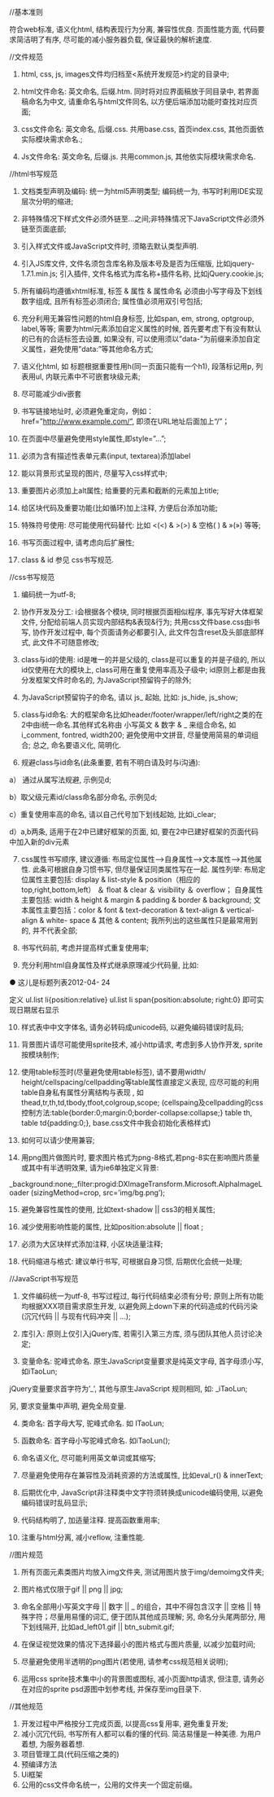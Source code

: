 //基本准则

符合web标准, 语义化html, 结构表现行为分离, 兼容性优良. 页面性能方面, 代码要求简洁明了有序, 尽可能的减小服务器负载, 保证最快的解析速度.


//文件规范

1. html, css, js, images文件均归档至<系统开发规范>约定的目录中;

2. html文件命名: 英文命名, 后缀.htm. 同时将对应界面稿放于同目录中, 若界面稿命名为中文, 请重命名与html文件同名, 以方便后端添加功能时查找对应页面;

3. css文件命名: 英文命名, 后缀.css. 共用base.css, 首页index.css, 其他页面依实际模块需求命名.;

4. Js文件命名: 英文命名, 后缀.js. 共用common.js, 其他依实际模块需求命名.


//html书写规范

1. 文档类型声明及编码: 统一为html5声明类型; 编码统一为, 书写时利用IDE实现层次分明的缩进;

2. 非特殊情况下样式文件必须外链至…之间;非特殊情况下JavaScript文件必须外链至页面底部;

3. 引入样式文件或JavaScript文件时, 须略去默认类型声明.

4. 引入JS库文件, 文件名须包含库名称及版本号及是否为压缩版, 比如jquery-1.7.1.min.js; 引入插件, 文件名格式为库名称+插件名称, 比如jQuery.cookie.js;

5. 所有编码均遵循xhtml标准, 标签 & 属性 & 属性命名 必须由小写字母及下划线数字组成, 且所有标签必须闭合; 属性值必须用双引号包括;

6. 充分利用无兼容性问题的html自身标签, 比如span, em, strong, optgroup, label,等等; 需要为html元素添加自定义属性的时候, 首先要考虑下有没有默认的已有的合适标签去设置, 如果没有, 可以使用须以”data-”为前缀来添加自定义属性，避免使用”data:”等其他命名方式;

7. 语义化html, 如 标题根据重要性用h(同一页面只能有一个h1), 段落标记用p, 列表用ul, 内联元素中不可嵌套块级元素;

8. 尽可能减少div嵌套

9. 书写链接地址时, 必须避免重定向，例如：href=”http://www.example.com/”, 即须在URL地址后面加上“/”；

10. 在页面中尽量避免使用style属性,即style=”…”;

11. 必须为含有描述性表单元素(input, textarea)添加label

12. 能以背景形式呈现的图片, 尽量写入css样式中;

13. 重要图片必须加上alt属性; 给重要的元素和截断的元素加上title;

14. 给区块代码及重要功能(比如循环)加上注释, 方便后台添加功能;

15. 特殊符号使用: 尽可能使用代码替代: 比如 <(<) & >(>) & 空格( ) & »(») 等等;

16. 书写页面过程中, 请考虑向后扩展性;

17. class & id 参见 css书写规范.

 

//css书写规范

1. 编码统一为utf-8;

2. 协作开发及分工: i会根据各个模块, 同时根据页面相似程序, 事先写好大体框架文件, 分配给前端人员实现内部结构&表现&行为; 共用css文件base.css由i书写, 协作开发过程中, 每个页面请务必都要引入, 此文件包含reset及头部底部样式, 此文件不可随意修改;

3. class与id的使用: id是唯一的并是父级的, class是可以重复的并是子级的, 所以id仅使用在大的模块上, class可用在重复使用率高及子级中; id原则上都是由我分发框架文件时命名的, 为JavaScript预留钩子的除外;

4. 为JavaScript预留钩子的命名, 请以 js_ 起始, 比如: js_hide, js_show;

5. class与id命名: 大的框架命名比如header/footer/wrapper/left/right之类的在2中由i统一命名.其他样式名称由 小写英文 & 数字 & _ 来组合命名, 如i_comment, fontred, width200; 避免使用中文拼音, 尽量使用简易的单词组合; 总之, 命名要语义化, 简明化.

6. 规避class与id命名(此条重要, 若有不明白请及时与i沟通):

a） 通过从属写法规避, 示例见d;

b）取父级元素id/class命名部分命名, 示例见d;

c）重复使用率高的命名, 请以自己代号加下划线起始, 比如i_clear;

d）a,b两条, 适用于在2中已建好框架的页面, 如, 要在2中已建好框架的页面代码中加入新的div元素

7. css属性书写顺序, 建议遵循: 布局定位属性–>自身属性–>文本属性–>其他属性. 此条可根据自身习惯书写, 但尽量保证同类属性写在一起. 属性列举: 布局定位属性主要包括: display & list-style & position（相应的 top,right,bottom,left） ＆ float & clear ＆ visibility ＆ overflow； 自身属性主要包括: width & height & margin & padding & border & background; 文本属性主要包括：color & font & text-decoration & text-align & vertical-align & white- space & 其他 & content; 我所列出的这些属性只是最常用到的, 并不代表全部;

8. 书写代码前, 考虑并提高样式重复使用率;

9. 充分利用html自身属性及样式继承原理减少代码量, 比如:

● 这儿是标题列表2012-04- 24

定义
ul.list li{position:relative} ul.list li span{position:absolute; right:0}
即可实现日期居右显示

10. 样式表中中文字体名, 请务必转码成unicode码, 以避免编码错误时乱码;

11. 背景图片请尽可能使用sprite技术, 减小http请求, 考虑到多人协作开发, sprite按模块制作;

12. 使用table标签时(尽量避免使用table标签), 请不要用width/ height/cellspacing/cellpadding等table属性直接定义表现, 应尽可能的利用table自身私有属性分离结构与表现 , 如thead,tr,th,td,tbody,tfoot,colgroup,scope; (cellspaing及cellpadding的css控制方法:table{border:0;margin:0;border-collapse:collapse;} table th, table td{padding:0;}, base.css文件中我会初始化表格样式)

13. 如何可以请少使用兼容;

14. 用png图片做图片时, 要求图片格式为png-8格式,若png-8实在影响图片质量或其中有半透明效果, 请为ie6单独定义背景:

_background:none;_filter:progid:DXImageTransform.Microsoft.AlphaImageLoader (sizingMethod=crop, src=’img/bg.png’);

15. 避免兼容性属性的使用, 比如text-shadow || css3的相关属性;

16. 减少使用影响性能的属性, 比如position:absolute || float ;

17. 必须为大区块样式添加注释, 小区块适量注释;

18. 代码缩进与格式: 建议单行书写, 可根据自身习惯, 后期优化会统一处理;

 

//JavaScript书写规范

1. 文件编码统一为utf-8, 书写过程过, 每行代码结束必须有分号; 原则上所有功能均根据XXX项目需求原生开发, 以避免网上down下来的代码造成的代码污染(沉冗代码 || 与现有代码冲突 || …);

2. 库引入: 原则上仅引入jQuery库, 若需引入第三方库, 须与团队其他人员讨论决定;

3. 变量命名: 驼峰式命名. 原生JavaScript变量要求是纯英文字母, 首字母须小写, 如iTaoLun;

jQuery变量要求首字符为’_’, 其他与原生JavaScript 规则相同, 如: _iTaoLun;

另, 要求变量集中声明, 避免全局变量.

4. 类命名: 首字母大写, 驼峰式命名. 如 ITaoLun;

5. 函数命名: 首字母小写驼峰式命名. 如iTaoLun();

6. 命名语义化, 尽可能利用英文单词或其缩写;

7. 尽量避免使用存在兼容性及消耗资源的方法或属性, 比如eval_r() & innerText;

8. 后期优化中, JavaScript非注释类中文字符须转换成unicode编码使用, 以避免编码错误时乱码显示;

9. 代码结构明了, 加适量注释. 提高函数重用率;

10. 注重与html分离, 减小reflow, 注重性能.

 

//图片规范

1. 所有页面元素类图片均放入img文件夹, 测试用图片放于img/demoimg文件夹;

2. 图片格式仅限于gif || png || jpg;

3. 命名全部用小写英文字母 || 数字 || _ 的组合，其中不得包含汉字 || 空格 || 特殊字符；尽量用易懂的词汇, 便于团队其他成员理解; 另, 命名分头尾两部分, 用下划线隔开, 比如ad_left01.gif || btn_submit.gif;

4. 在保证视觉效果的情况下选择最小的图片格式与图片质量, 以减少加载时间;

5. 尽量避免使用半透明的png图片(若使用, 请参考css规范相关说明);

6. 运用css sprite技术集中小的背景图或图标, 减小页面http请求, 但注意, 请务必在对应的sprite psd源图中划参考线, 并保存至img目录下.


//其他规范

1. 开发过程中严格按分工完成页面, 以提高css复用率, 避免重复开发;
2. 减小沉冗代码, 书写所有人都可以看的懂的代码. 简洁易懂是一种美德. 为用户着想, 为服务器着想.
3. 项目管理工具(代码压缩之类的)
4. 预编译方法
5. Ui框架
6. 公用的css文件命名统一，公用的文件夹一个固定前缀。